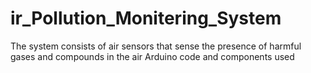 # ir_Pollution_Monitering_System
The system consists of air sensors that sense the presence of harmful gases and compounds in the air Arduino code and components used

